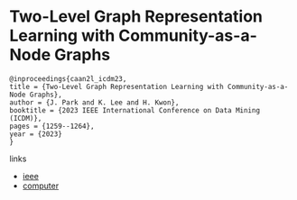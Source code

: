 # Two-Level Graph Representation Learning with Community-as-a-Node Graphs

```
@inproceedings{caan2l_icdm23,
title = {Two-Level Graph Representation Learning with Community-as-a-Node Graphs},
author = {J. Park and K. Lee and H. Kwon},
booktitle = {2023 IEEE International Conference on Data Mining (ICDM)},
pages = {1259--1264},
year = {2023}
}
```

links
- [ieee](https://doi.org/10.1109/ICDM58522.2023.00158)
- [computer](https://doi.ieeecomputersociety.org/10.1109/ICDM58522.2023.00158)
